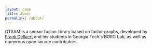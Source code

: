 ```yaml
---
layout: page
title: About
permalink: /about/
---
```


GTSAM is a sensor fusion library based on factor graphs, developed by [Frank Dellaert](https://www.dellaert.com) and his students in Georgia Tech's BORG Lab, as well as numerous open source contributors.

[borglab-organization]: https://github.com/borglab
